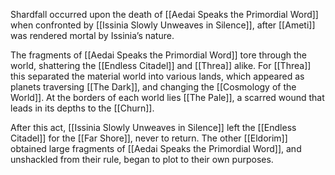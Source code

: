 Shardfall occurred upon the death of [[Aedai Speaks the Primordial Word]] when confronted by [[Issinia Slowly Unweaves in Silence]], after [[Ameti]] was rendered mortal by Issinia’s nature.

The fragments of [[Aedai Speaks the Primordial Word]] tore through the world, shattering the [[Endless Citadel]] and [[Threa]] alike. For [[Threa]] this separated the material world into various lands, which appeared as planets traversing [[The Dark]], and changing the [[Cosmology of the World]]. At the borders of each world lies [[The Pale]], a scarred wound that leads in its depths to the [[Churn]]. 

After this act, [[Issinia Slowly Unweaves in Silence]] left the [[Endless Citadel]] for the [[Far Shore]], never to return. The other [[Eldorim]] obtained large fragments of [[Aedai Speaks the Primordial Word]], and unshackled from their rule, began to plot to their own purposes.